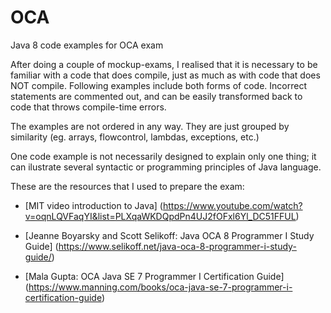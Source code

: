 # OCA
Java 8 code examples for OCA exam


After doing a couple of mockup-exams, I realised that it is necessary to be familiar with a code that does compile, just as much as with code that does NOT compile. Following examples include both forms of code. Incorrect statements are commented out, and can be easily transformed back to code that throws compile-time errors.

The examples are not ordered in any way. They are just grouped by similarity (eg. arrays, flowcontrol, lambdas, exceptions, etc.)

One code example is not necessarily designed to explain only one thing; it can ilustrate several syntactic or programming principles of Java language. 


These are the resources that I used to prepare the exam:


- [MIT video introduction to Java] (https://www.youtube.com/watch?v=oqnLQVFaqYI&list=PLXqaWKDQpdPn4UJ2fOFxl6Yl_DC51FFUL)

- [Jeanne Boyarsky and Scott Selikoff: Java OCA 8 Programmer I Study Guide] (https://www.selikoff.net/java-oca-8-programmer-i-study-guide/)

- [Mala Gupta: OCA Java SE 7 Programmer I Certification Guide] (https://www.manning.com/books/oca-java-se-7-programmer-i-certification-guide)

